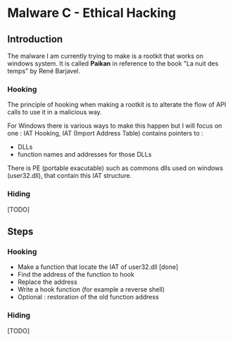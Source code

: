 # Malware C - Ethical Hacking 

## Introduction 

The malware I am currently trying to make is a rootkit that works on windows system. It is called **Paikan** in reference to the book "La nuit des temps" by René Barjavel.

### Hooking 

The principle of hooking when making a rootkit is to alterate the flow of API calls to use it in 
a malicious way.

For Windows there is various ways to make this happen but I will focus on one : IAT Hooking,
IAT (Import Address Table) contains pointers to :
- DLLs
- function names and addresses for those DLLs

There is PE (portable exacutable) such as commons dlls used on windows (user32.dll), 
that contain this IAT structure.

### Hiding 

[TODO]

## Steps 

### Hooking 

- Make a function that locate the IAT of user32.dll [done]
- Find the address of the function to hook
- Replace the address
- Write a hook function (for example a reverse shell)
- Optional : restoration of the old function address

### Hiding 

[TODO]


